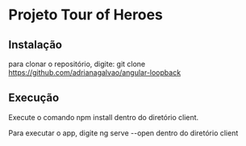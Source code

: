 # Projeto Tour of Heroes

## Instalação
para clonar o repositório, digite: git clone https://github.com/adrianagalvao/angular-loopback

## Execução
Execute o comando npm install dentro do diretório client.

Para executar o app, digite ng serve --open dentro do diretório client